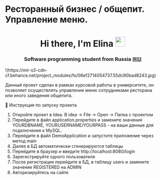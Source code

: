 # Ресторанный бизнес / общепит. Управление меню.
<h1 align="center">Hi there, I'm Elina</a> 
<img src="https://github.com/blackcater/blackcater/raw/main/images/Hi.gif" height="32"/></h1>
<h3 align="center">Software programming student from Russia 🇷🇺</h3>
!(https://mir-s3-cdn-cf.behance.net/project_modules/fs/06ef2714054737.55dc90bad8243.jpg)

Данный проект сделан в рамках курсовой работы в университете, он позволяет осуществлять управление меню сотрудниками ресторана или иного заведения общепита.

🔭 Инструкция по запуску проекта
1. Откройте проект в Idea. В idea -> File -> Open -> Папка с проектом
2. Перейдите в файл application.properties и замените значения YOURDBNAME, YOURUSERNAME/YOURPASS - на ваши данные для подключения к MySQL.
3. Перейдите в файл DemoApplication и запустите приложение через метод main
4. Далее в БД автоматически сгенерируются таблицы
5. Перейдите в браузер и введите http://localhost:8080/login
6. Зарегистрируйте одного пользователя
7. После регистрации перейдите в БД, в таблицу users и замените значение REGISTERED на ADMIN
8. Авторизируйтесь на сайте








